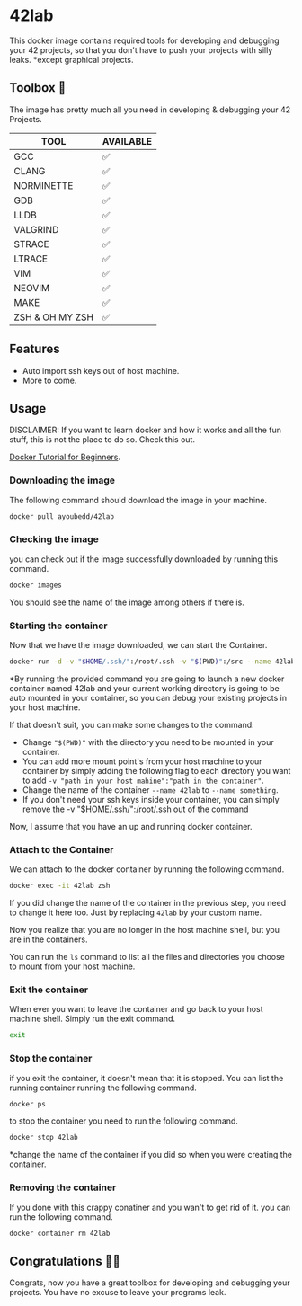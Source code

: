 # 42lab

This docker image contains required tools for developing and debugging your 42 projects, so that you don't have to push your projects with silly leaks.
\*except graphical projects.

## Toolbox 🧰

The image has pretty much all you need in developing & debugging your 42 Projects.

| TOOL            | AVAILABLE |
| --------------- | --------- |
| GCC             | ✅        |
| CLANG           | ✅        |
| NORMINETTE      | ✅        |
| GDB             | ✅        |
| LLDB            | ✅        |
| VALGRIND        | ✅        |
| STRACE          | ✅        |
| LTRACE          | ✅        |
| VIM             | ✅        |
| NEOVIM          | ✅        |
| MAKE            | ✅        |
| ZSH & OH MY ZSH | ✅        |

## Features

- Auto import ssh keys out of host machine.
- More to come.

## Usage

DISCLAIMER: If you want to learn docker and how it works and all the fun stuff, this is not the place to do so. Check this out.

[Docker Tutorial for Beginners](https://www.youtube.com/watch?v=fqMOX6JJhGo).

### Downloading the image

The following command should download the image in your machine.

```sh
docker pull ayoubedd/42lab
```

### Checking the image

you can check out if the image successfully downloaded by running this command.

```sh
docker images
```

You should see the name of the image among others if there is.

### Starting the container

Now that we have the image downloaded, we can start the Container.

```sh
docker run -d -v "$HOME/.ssh/":/root/.ssh -v "$(PWD)":/src --name 42lab ayoubedd/42lab
```

\*By running the provided command you are going to launch a new docker container named 42lab and your current working directory is going to be auto mounted in your container, so you can debug your existing projects in your host machine.

If that doesn't suit, you can make some changes to the command:

- Change `"$(PWD)"` with the directory you need to be mounted in your container.
- You can add more mount point's from your host machine to your container by simply adding the following flag to each directory you want to add `-v "path in your host mahine":"path in the container"`.
- Change the name of the container `--name 42lab` to `--name something`.
- If you don't need your ssh keys inside your container, you can simply remove the -v "$HOME/.ssh/":/root/.ssh out of the command

Now, I assume that you have an up and running docker container.

### Attach to the Container

We can attach to the docker container by running the following command.

```sh
docker exec -it 42lab zsh
```

If you did change the name of the container in the previous step, you need to change it here too. Just by replacing `42lab` by your custom name.

Now you realize that you are no longer in the host machine shell, but you are in the containers.

You can run the `ls` command to list all the files and directories you choose to mount from your host machine.

### Exit the container

When ever you want to leave the container and go back to your host machine shell. Simply run the exit command.

```sh
exit
```

### Stop the container

if you exit the container, it doesn't mean that it is stopped. You can list the running container running the following command.

```sh
docker ps
```
to stop the container you need to run the following command.

```sh
docker stop 42lab
```
*change the name of the container if you did so when you were creating the container.


### Removing the container

If you done with this crappy conatiner and you wan't to get rid of it. you can run the following command.

```sh
docker container rm 42lab
```

## Congratulations 🎉🎉

Congrats, now you have a great toolbox for developing and debugging your projects. You have no excuse to leave your programs leak.
